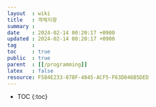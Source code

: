 ```yaml
---
layout  : wiki
title   : 객체지향 
summary : 
date    : 2024-02-14 00:20:17 +0900
updated : 2024-02-14 00:20:17 +0900
tag     : 
toc     : true
public  : true
parent  : [[/programming]] 
latex   : false
resource: F584E233-878F-4845-ACF5-F63D846B5DED
---
```

* TOC
{:toc}

# 
